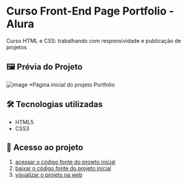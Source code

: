 # Curso Front-End Page Portfolio - Alura

Curso HTML e CSS: trabalhando com responsividade e publicação de projetos

## 🖼 Prévia do Projeto

![image](https://github.com/user-attachments/assets/a4cd2cfe-6125-475c-a685-905f6d9e3ee0)
*Página inicial do projeto Portfolio

## 🛠 Tecnologias utilizadas

- HTML5
- CSS3

## 📁 Acesso ao projeto

1. [acessar o código fonte do projeto inicial](https://github.com/viniciusalmeidaalves/curso-front-end-page-portfolio)
2. [baixar o código fonte do projeto inicial](https://github.com/viniciusalmeidaalves/curso-front-end-page-portfolio/archive/refs/heads/main.zip)
3. [visualizar o projeto na web](https://curso-front-end-page-portfolio.vercel.app/)
